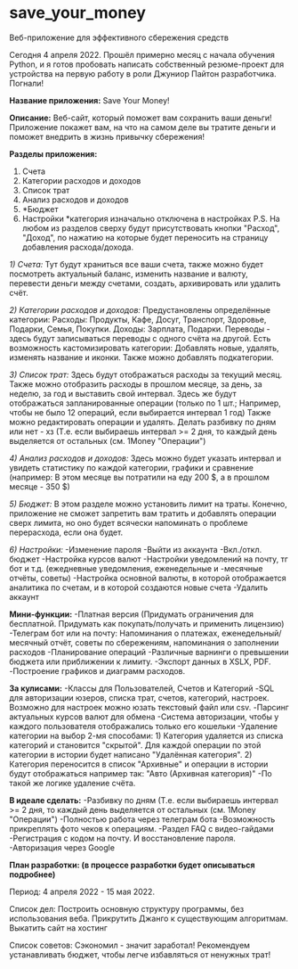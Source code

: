 # save_your_money
Веб-приложение для эффективного сбережения средств

Сегодня 4 апреля 2022. Прошёл примерно месяц с начала обучения Python, и я готов пробовать написать собственный резюме-проект 
для устройства на первую работу в роли Джуниор Пайтон разработчика. Погнали!

**Название приложения:**    Save Your Money!

**Описание:**               Веб-сайт, который поможет вам сохранить ваши деньги! Приложение покажет вам, на что на самом деле 
                        вы тратите деньги и поможет внедрить в жизнь привычку сбережения!

**Разделы приложения:** 
1) Счета
2) Категории расходов и доходов
3) Список трат
4) Анализ расходов и доходов
5) *Бюджет
6) Настройки
*категория изначально отключена в настройках
P.S. На любом из разделов сверху будут присутствовать кнопки "Расход", "Доход", по нажатию на которые будет переносить на страницу добавления расхода/дохода.

_1) Счета:_
        Тут будут храниться все ваши счета, также можно будет посмотреть актуальный баланс, изменить название и валюту, 
        перевести деньги между счетами, создать, архивировать или удалить счёт.
        
_2) Категории расходов и доходов:_
        Предустановлены определённые категории: Расходы: Продукты, Кафе, Досуг, Транспорт, Здоровье, Подарки, Семья, Покупки.
                                                Доходы:  Зарплата, Подарки.
                                                Переводы - здесь будут записываться переводы с одного счёта на другой.
        Есть возможность кастомизировать категории: Добавлять новые, удалять, изменять название и иконки.
        Также можно добавлять подкатегории.
        
_3) Список трат:_
        Здесь будут отображаться расходы за текущий месяц. Также можно отобразить расходы в прошлом месяце, за день, за неделю, за год и выставить свой интервал.
        Здесь же будут отображаться запланированные операции (только по 1 шт.; Например, чтобы не было 12 операций, если выбирается интервал 1 год)
        Также можно редактировать операции и удалять.
        Делать разбивку по дням или нет - хз (Т.е. если выбираешь интервал >= 2 дня, то каждый день выделяется от остальных (см. 1Money "Операции")
        
_4) Анализ расходов и доходов:_
        Здесь можно будет указать интервал и увидеть статистику по каждой категории, графики и сравнение (например: В этом месяце вы потратили на еду 200 $, 
        а в прошлом месяце - 350 $)
        
_5) Бюджет:_
        В этом разделе можно установить лимит на траты. Конечно, приложение не сможет запретить вам тратить и добавлять операции сверх лимита, но оно будет
        всячески напоминать о проблеме перерасхода, если она будет.

_6) Настройки:_
        -Изменение пароля
        -Выйти из аккаунта
        -Вкл./откл. бюджет
        -Настройка курсов валют
        -Настройки уведомлений на почту, тг бот и т.д. (ежедневные уведомления, еженедельные и -месячные отчёты, советы)
        -Настройка основной валюты, в которой отображается аналитика по счетам, и в которой создаются новые счета
        -Удалить аккаунт


**Мини-функции:**
-Платная версия (Придумать ограничения для бесплатной. Придумать как покупать/получать и применить лицензию)
-Телеграм бот или на почту: Напоминания о платежах, еженедельный/месячный отчёт, советы по сбережениям, напоминания о заполнении расходов
-Планирование операций
-Различные варнинги о превышении бюджета или приближении к лимиту.
-Экспорт данных в XSLX, PDF.
-Построение графиков и диаграмм расходов.


**За кулисами:**
-Классы для Пользователей, Счетов и Категорий
-SQL для авторизации юзеров, списка трат, счетов, категорий, настроек. Возможно для настроек можно юзать текстовый файл или csv.
-Парсинг актуальных курсов валют для обмена
-Система авторизации, чтобы у каждого пользователя отображались только его кошельки
-Удаление категории на выбор 2-мя способами: 1) Категория удаляется из списка категорий и становится "скрытой". Для каждой операции по этой категории в истории будет написано "Удалённая категория". 2) Категория переносится в список "Архивные" и операции в истории будут отображаться например так: "Авто (Архивная категория)"
-По такой же логике удаление счёта.


**В идеале сделать:**
-Разбивку по дням (Т.е. если выбираешь интервал >= 2 дня, то каждый день выделяется от остальных (см. 1Money "Операции")
-Полностью работа через телеграм бота
-Возможность прикреплять фото чеков к операциям.
-Раздел FAQ с видео-гайдами
-Регистрация с кодом на почту. И восстановление пароля.
-Авторизация через Google

**План разработки: (в процессе разработки будет описываться подробнее)**

Период: 4 апреля 2022 - 15 мая 2022.

Список дел:
    Построить основную структуру программы, без использования веба.
    Прикрутить Джанго к существующим алгоритмам.
    Выкатить сайт на хостинг
    
Список советов:
    Сэкономил - значит заработал! Рекомендуем устанавливать бюджет, чтобы легче избавляться от ненужных трат!
    


